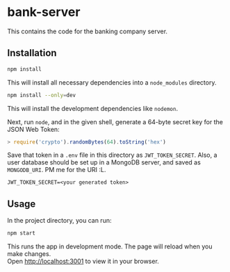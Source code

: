 # bank-server

This contains the code for the banking company server.

## Installation

```bash
npm install
```

This will install all necessary dependencies into a `node_modules` directory.

```bash
npm install --only=dev
```

This will install the development dependencies like `nodemon`.

Next, run `node`, and in the given shell, generate a $64$-byte secret key for the JSON Web Token:

```js
> require('crypto').randomBytes(64).toString('hex')
```

Save that token in a `.env` file in this directory as `JWT_TOKEN_SECRET`. Also, a user database should be set up in a MongoDB server, and saved as `MONGODB_URI`. PM me for the URI :L.

```
JWT_TOKEN_SECRET=<your generated token>
```

## Usage

In the project directory, you can run:

```bash
npm start
```

This runs the app in development mode. The page will reload when you make changes.\
Open [http://localhost:3001](http://localhost:3001) to view it in your browser.